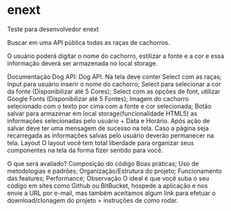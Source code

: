 # enext
Teste para desenvolvedor enext

Buscar em uma API pública todas as raças de cachorros.

O usuário poderá digitar o nome do cachorro, estilizar a fonte e a cor e essa informação deverá ser armazenada no local storage.

Documentação Dog API: Dog API.
Na tela deve conter
Select com as raças;
Input para usuário inserir o nome do cachorro;
Select para selecionar a cor da fonte (Disponibilizar até 5 Cores);
Select com as opções de font, utilizar Google Fonts (Disponibilizar até 5 Fontes);
Imagem do cachorro selecionado com o texto por cima com a fonte e cor selecionada;
Botão salvar para armazenar em local storage(funcionalidade HTML5) as informações selecionadas pelo usuário + Data e Horário.
Após ação de salvar deve ter uma mensagem de sucesso na tela.
Caso a página seja recarregada as informações salvas pelo usuário deverão permanecer na tela.
Layout
O layout você tem total liberdade para organizar seus componentes na tela da forma fizer sentido para você.

O que será avaliado?
Composição do código
Boas práticas;
Uso de metodologias e padrões;
Organização/Estrutura do projeto;
Funcionamento das features;
Performance;
Observação
O ideal é que você suba o seu código em sites como Github ou BitBucket, hospede a aplicação e nos envie a URL por e-mail, mas também aceitamos algum link para efetuar o download/clonagem do projeto + instruções de como rodar.
